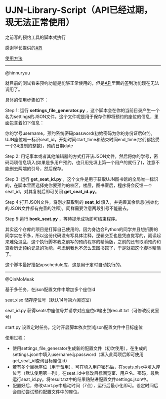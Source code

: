 # UJN-Library-Script（API已经过期，现无法正常使用）

之前写的预约工具的脚本式执行

感谢学长提供的[API](https://github.com/Hephyr/UJN-Lib-Seat-API)

[使用方法](https://github.com/hinnuryuu/UJN-Library-Script/issues/1)

---

@hinnuryuu

就目前的测试看来预约功能是能够正常使用的，但是[API](https://github.com/Hephyr/UJN-Lib-Seat-API)里面的签到功能现在无法调用了。

具体的使用步骤如下：

Step 1: 运行 **settings_file_generator.py** ，这个脚本会在你的当前目录产生一个名为settings的JSON文件，这个文件呢是用于保存你即将预约的座位的信息，里面包含着如下信息：

你的学号username，预约系统密码password(初始密码为你的身份证后6位)，UJN座位唯一标识seat_id，开始时间start_time和结束时间end_time(它们都接受一个24进制的整数)，预约日期date

Step 2: 用记事本或者其他编辑器的方式打开该JSON文件，然后将你的学号，密码两项信息填入(如果是多用户预约，也只用先填上第一个用户的就行了)，注意不能删去两端的引号，然后保存。

Step 3: 运行 **get_seat_id.py** ，这个文件是用于获取UJN图书馆的全局唯一标识的，在脚本里面选择完你要预约的校区，楼层，图书室后，程序将会反馈一个seat_id，对其复制后即可关闭 **get_seat_id.py**。

Step 4:打开JSON文件，将刚才获取到的 **seat_id** 填入，并完善其余信息(初始化的JSON文件都有完善的注释)，同样需要注意两段引号不能删去。

Step 5:运行 **book_seat.py** ，等待提示成功即可结束程序。

其实这个仓库的项目是打算自己使用的，因为身边会Python的同学并且想折腾的同学实在不多，所以这份代码没有写具体注释，逻辑交互也是凭直觉写的，阅读起来难免混乱，这个执行脚本我之前写的预约程序的精简版，之前的还有取消预约和查看历史预约记录的功能，考虑到我也不怎么去图书馆了，于是就把这个脚本精简了。

这个脚本最好搭配apschedule库，这是用于定时自动执行的。

---

@QinMoMeak

基于多任务，在json配置文件中增加多个座位id

seat.xlsx 储存座位号（默认14号第六阅览室）

seat_id.py 获得seats中座位号并请求对应座位id输出到result.txt（可修改阅览室号）

start.py 设置定时任务，定时开启脚本依次尝试json配置文件中目标座位

使用过程：

+ 使用settings_file_generator生成新的配置文件（初次使用），在生成的settings.json中填入username与password（填入此两项后即可使用get_seat_id查询目标座位id）
+ 若有多个目标座位（用于备用），可在填入用户密码后，在seats.xlsx中填入座位号（默认使用第一列），在seat_id中修改目标阅览室、用户名、密码，最后运行seat_id.py。将result.txt中的结果粘贴进配置文件settings.json中。
+ 配置好后，修改start.py中启动时间（7点），运行后最小化即可。设定时间后会自动尝试预约配置文件中的座位。
